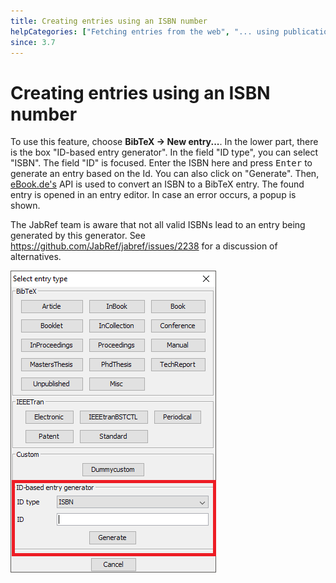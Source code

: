 ```yaml
---
title: Creating entries using an ISBN number
helpCategories: ["Fetching entries from the web", "... using publication identifiers"]
since: 3.7
---
```


# Creating entries using an ISBN number

To use this feature, choose **BibTeX -&gt; New entry...**.
In the lower part, there is the box "ID-based entry generator".
In the field "ID type", you can select "ISBN".
The field "ID" is focused.
Enter the ISBN here and press <kbd>Enter</kbd> to generate an entry based on the Id.
You can also click on "Generate".
Then, [eBook.de's](http://www.ebook.de/) API is used to convert an ISBN to a BibTeX entry.
The found entry is opened in an entry editor.
In case an error occurs, a popup is shown.

The JabRef team is aware that not all valid ISBNs lead to an entry being generated by this generator.
See <https://github.com/JabRef/jabref/issues/2238> for a discussion of alternatives.

![Screenshot of new entry dialog](./images/NewEntryChooseType-IDGeneratorHighlighted-ISBN.png)
